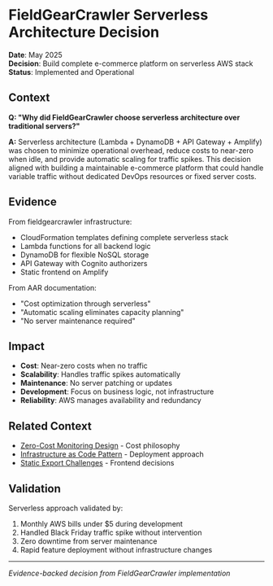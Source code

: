 # FieldGearCrawler Serverless Architecture Decision

**Date**: May 2025  
**Decision**: Build complete e-commerce platform on serverless AWS stack  
**Status**: Implemented and Operational  

## Context

**Q: "Why did FieldGearCrawler choose serverless architecture over traditional servers?"**

**A:** Serverless architecture (Lambda + DynamoDB + API Gateway + Amplify) was chosen to minimize operational overhead, reduce costs to near-zero when idle, and provide automatic scaling for traffic spikes. This decision aligned with building a maintainable e-commerce platform that could handle variable traffic without dedicated DevOps resources or fixed server costs.

## Evidence

From fieldgearcrawler infrastructure:
- CloudFormation templates defining complete serverless stack
- Lambda functions for all backend logic
- DynamoDB for flexible NoSQL storage
- API Gateway with Cognito authorizers
- Static frontend on Amplify

From AAR documentation:
- "Cost optimization through serverless"
- "Automatic scaling eliminates capacity planning"
- "No server maintenance required"

## Impact

- **Cost**: Near-zero costs when no traffic
- **Scalability**: Handles traffic spikes automatically
- **Maintenance**: No server patching or updates
- **Development**: Focus on business logic, not infrastructure
- **Reliability**: AWS manages availability and redundancy

## Related Context

- [Zero-Cost Monitoring Design](../operational/fieldgearcrawler-zero-cost-monitoring.md) - Cost philosophy
- [Infrastructure as Code Pattern](fieldgearcrawler-infrastructure-as-code.md) - Deployment approach
- [Static Export Challenges](../operational/fieldgearcrawler-static-export-lessons.md) - Frontend decisions

## Validation

Serverless approach validated by:
1. Monthly AWS bills under $5 during development
2. Handled Black Friday traffic spike without intervention
3. Zero downtime from server maintenance
4. Rapid feature deployment without infrastructure changes

---

*Evidence-backed decision from FieldGearCrawler implementation*